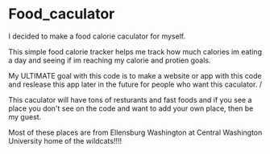 # Food_caculator
I decided to make a food calorie caculator for myself.

This simple food calorie tracker helps me track how much calories im eating a day and seeing if im reaching my calorie and protien goals.

My ULTIMATE goal with this code is to make a website or app with this code and reslease this app later in the future for people who want this caculator.
\/

This caculator will have tons of resturants and fast foods and if you see a place you don't see on the code and want to add your own place, then be my
guest. 

Most of these places are from Ellensburg Washington at Central Washington University home of the wildcats!!!!
